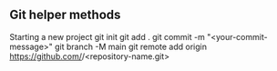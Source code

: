 ## Git helper methods

Starting a new project
    git init
    git add .
    git commit -m "\<your-commit-message\>"
    git branch -M main
    git remote add origin https://github.com/<your-github-username>/<repository-name.git>
